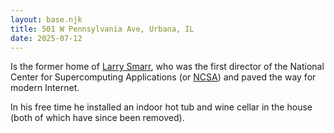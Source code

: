 ```yaml
---
layout: base.njk
title: 501 W Pennsylvania Ave, Urbana, IL
date: 2025-07-12
---
```


Is the former home of [Larry Smarr](https://en.wikipedia.org/wiki/Larry_Smarr), who was the first director of the National Center for Supercomputing Applications (or [NCSA](https://www.ncsa.illinois.edu/)) and paved the way for modern Internet. 

In his free time he installed an indoor hot tub and wine cellar in the house (both of which have since been removed).
